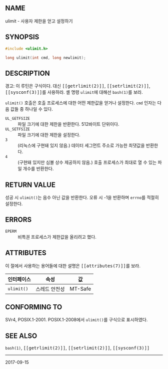 ## NAME

ulimit - 사용자 제한을 얻고 설정하기

## SYNOPSIS

```c
#include <ulimit.h>

long ulimit(int cmd, long newlimit);
```

## DESCRIPTION

경고: 이 루틴은 구식이다. 대신 <tt>[[getrlimit(2)]]</tt>, <tt>[[setrlimit(2)]]</tt>, <tt>[[sysconf(3)]]</tt>를 사용하라. 셸 명령 `ulimit`에 대해선 `bash(1)`를 보라.

`ulimit()` 호출은 호출 프로세스에 대한 어떤 제한값을 얻거나 설정한다. `cmd` 인자는 다음 값들 중 하나일 수 있다.

<dl>
<dt><code>UL_GETFSIZE</code></dt>
<dd>파일 크기에 대한 제한을 반환한다. 512바이트 단위이다.</dd>

<dt><code>UL_SETFSIZE</code></dt>
<dd>파일 크기에 대한 제한을 설정한다.</dd>

<dt><code>3</code></dt>
<dd>(리눅스에 구현돼 있지 않음.) 데이터 세그먼트 주소로 가능한 최댓값을 반환한다.</dd>

<dt><code>4</code></dt>
<dd>(구현돼 있지만 심볼 상수 제공하지 않음.) 호출 프로세스가 최대로 열 수 있는 파일 개수를 반환한다.</dd>
</dl>

## RETURN VALUE

성공 시 `ulimit()`는 음수 아닌 값을 반환한다. 오류 시 -1을 반환하며 `errno`를 적절히 설정한다.

## ERRORS

<dl>
<dt><code>EPERM</code></dt>
<dd>비특권 프로세스가 제한값을 올리려고 했다.</dd>
</dl>

## ATTRIBUTES

이 절에서 사용하는 용어들에 대한 설명은 <tt>[[attributes(7)]]</tt>를 보라.

| 인터페이스 | 속성 | 값 |
| --- | --- | --- |
| `ulimit()` | 스레드 안전성 | MT-Safe |

## CONFORMING TO

SVr4, POSIX.1-2001. POSIX.1-2008에서 `ulimit()`를 구식으로 표시하였다.

## SEE ALSO

`bash(1)`, <tt>[[getrlimit(2)]]</tt>, <tt>[[setrlimit(2)]]</tt>, <tt>[[sysconf(3)]]</tt>

----

2017-09-15
